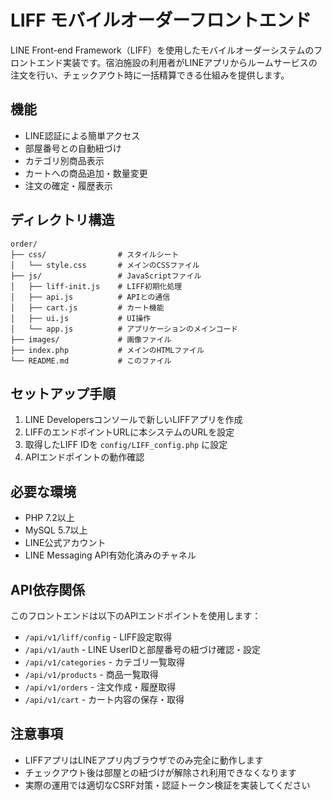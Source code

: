 # LIFF モバイルオーダーフロントエンド

LINE Front-end Framework（LIFF）を使用したモバイルオーダーシステムのフロントエンド実装です。宿泊施設の利用者がLINEアプリからルームサービスの注文を行い、チェックアウト時に一括精算できる仕組みを提供します。

## 機能

- LINE認証による簡単アクセス
- 部屋番号との自動紐づけ
- カテゴリ別商品表示
- カートへの商品追加・数量変更
- 注文の確定・履歴表示

## ディレクトリ構造

```
order/
├── css/                # スタイルシート
│   └── style.css       # メインのCSSファイル
├── js/                 # JavaScriptファイル
│   ├── liff-init.js    # LIFF初期化処理
│   ├── api.js          # APIとの通信
│   ├── cart.js         # カート機能
│   ├── ui.js           # UI操作
│   └── app.js          # アプリケーションのメインコード
├── images/             # 画像ファイル
├── index.php           # メインのHTMLファイル
└── README.md           # このファイル
```

## セットアップ手順

1. LINE Developersコンソールで新しいLIFFアプリを作成
2. LIFFのエンドポイントURLに本システムのURLを設定
3. 取得したLIFF IDを `config/LIFF_config.php` に設定
4. APIエンドポイントの動作確認

## 必要な環境

- PHP 7.2以上
- MySQL 5.7以上
- LINE公式アカウント
- LINE Messaging API有効化済みのチャネル

## API依存関係

このフロントエンドは以下のAPIエンドポイントを使用します：

- `/api/v1/liff/config` - LIFF設定取得
- `/api/v1/auth` - LINE UserIDと部屋番号の紐づけ確認・設定
- `/api/v1/categories` - カテゴリ一覧取得
- `/api/v1/products` - 商品一覧取得
- `/api/v1/orders` - 注文作成・履歴取得
- `/api/v1/cart` - カート内容の保存・取得

## 注意事項

- LIFFアプリはLINEアプリ内ブラウザでのみ完全に動作します
- チェックアウト後は部屋との紐づけが解除され利用できなくなります
- 実際の運用では適切なCSRF対策・認証トークン検証を実装してください 